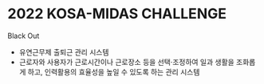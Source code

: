 # 2022 KOSA-MIDAS CHALLENGE

Black Out
- 유연근무제 출퇴근 관리 시스템
- 근로자와 사용자가 근로시간이나 근로장소 등을 선택·조정하여 일과 생활을 조화롭게 하고, 인력활용의 효율성을 높일 수 있도록 하는 관리 시스템
